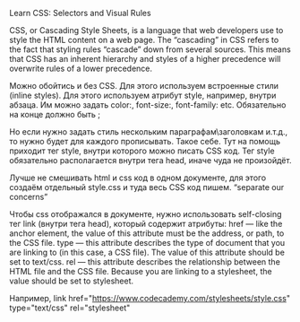 Learn CSS: Selectors and Visual Rules 

CSS, or Cascading Style Sheets, is a language that web developers use to style the HTML content on a web page. The “cascading” in CSS refers to the fact that styling rules “cascade” down from several sources. This means that CSS has an inherent hierarchy and styles of a higher precedence will overwrite rules of a lower precedence. 

Можно обойтись и без CSS. Для этого используем встроенные стили (inline styles). Для этого используем атрибут style, например, внутри абзаца. 
Им можно задать color:, font-size:, font-family: etc. Обязательно на конце должно быть ;

Но если нужно задать стиль нескольким параграфам\заголовкам и.т.д., то нужно будет для каждого прописывать. Такое себе.
Тут на помощь приходит тег style, внутри которого можно писать CSS код. Тег style обязательно располагается внутри тега head, иначе чуда не произойдёт. 

Лучше не смешивать html и css код в одном документе, для этого создаём отдельный style.css и туда весь CSS код пишем.  “separate our concerns”

Чтобы css отображался в документе, нужно использовать self-closing тег link (внутри тега head), который содержит атрибуты:
href — like the anchor element, the value of this attribute must be the address, or path, to the CSS file.
type — this attribute describes the type of document that you are linking to (in this case, a CSS file). The value of this attribute should be set to text/css.
rel — this attribute describes the relationship between the HTML file and the CSS file. Because you are linking to a stylesheet, the value should be set to stylesheet.

Например, link href="https://www.codecademy.com/stylesheets/style.css" type="text/css" rel="stylesheet"

